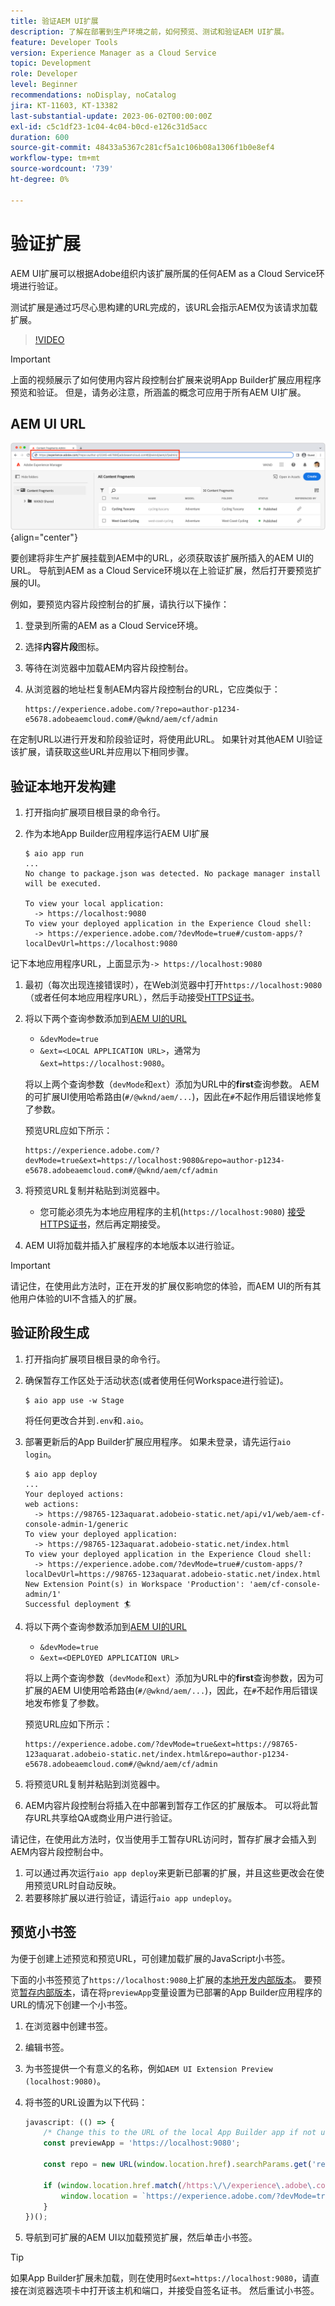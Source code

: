 ```yaml
---
title: 验证AEM UI扩展
description: 了解在部署到生产环境之前，如何预览、测试和验证AEM UI扩展。
feature: Developer Tools
version: Experience Manager as a Cloud Service
topic: Development
role: Developer
level: Beginner
recommendations: noDisplay, noCatalog
jira: KT-11603, KT-13382
last-substantial-update: 2023-06-02T00:00:00Z
exl-id: c5c1df23-1c04-4c04-b0cd-e126c31d5acc
duration: 600
source-git-commit: 48433a5367c281cf5a1c106b08a1306f1b0e8ef4
workflow-type: tm+mt
source-wordcount: '739'
ht-degree: 0%

---
```


# 验证扩展

AEM UI扩展可以根据Adobe组织内该扩展所属的任何AEM as a Cloud Service环境进行验证。

测试扩展是通过巧尽心思构建的URL完成的，该URL会指示AEM仅为该请求加载扩展。

>[!VIDEO](https://video.tv.adobe.com/v/3412877?quality=12&learn=on)

>[!IMPORTANT]
>
> 上面的视频展示了如何使用内容片段控制台扩展来说明App Builder扩展应用程序预览和验证。 但是，请务必注意，所涵盖的概念可应用于所有AEM UI扩展。

## AEM UI URL

![AEM内容片段控制台URL](./assets/verify/content-fragment-console-url.png){align="center"}

要创建将非生产扩展挂载到AEM中的URL，必须获取该扩展所插入的AEM UI的URL。 导航到AEM as a Cloud Service环境以在上验证扩展，然后打开要预览扩展的UI。

例如，要预览内容片段控制台的扩展，请执行以下操作：

1. 登录到所需的AEM as a Cloud Service环境。
1. 选择&#x200B;__内容片段__&#x200B;图标。
1. 等待在浏览器中加载AEM内容片段控制台。
1. 从浏览器的地址栏复制AEM内容片段控制台的URL，它应类似于：

   ```
   https://experience.adobe.com/?repo=author-p1234-e5678.adobeaemcloud.com#/@wknd/aem/cf/admin
   ```

在定制URL以进行开发和阶段验证时，将使用此URL。 如果针对其他AEM UI验证该扩展，请获取这些URL并应用以下相同步骤。

## 验证本地开发构建

1. 打开指向扩展项目根目录的命令行。
1. 作为本地App Builder应用程序运行AEM UI扩展

   ```shell
   $ aio app run
   ...
   No change to package.json was detected. No package manager install will be executed.
   
   To view your local application:
     -> https://localhost:9080
   To view your deployed application in the Experience Cloud shell:
     -> https://experience.adobe.com/?devMode=true#/custom-apps/?localDevUrl=https://localhost:9080
   ```

记下本地应用程序URL，上面显示为`-> https://localhost:9080`

1. 最初（每次出现连接错误时），在Web浏览器中打开`https://localhost:9080`（或者任何本地应用程序URL），然后手动接受[HTTPS证书](https://developer.adobe.com/uix/docs/services/aem-cf-console-admin/extension-development/#accepting-the-certificate-first-time-users)。
1. 将以下两个查询参数添加到[AEM UI的URL](#aem-ui-url)
   + `&devMode=true`
   + `&ext=<LOCAL APPLICATION URL>`，通常为`&ext=https://localhost:9080`。

   将以上两个查询参数（`devMode`和`ext`）添加为URL中的&#x200B;__first__&#x200B;查询参数。 AEM的可扩展UI使用哈希路由(`#/@wknd/aem/...`)，因此在`#`不起作用后错误地修复了参数。

   预览URL应如下所示：

   ```
   https://experience.adobe.com/?devMode=true&ext=https://localhost:9080&repo=author-p1234-e5678.adobeaemcloud.com#/@wknd/aem/cf/admin
   ```

1. 将预览URL复制并粘贴到浏览器中。

   + 您可能必须先为本地应用程序的主机(`https://localhost:9080`) [接受HTTPS证书](https://developer.adobe.com/uix/docs/services/aem-cf-console-admin/extension-development/#accepting-the-certificate-first-time-users)，然后再定期接受。

1. AEM UI将加载并插入扩展程序的本地版本以进行验证。

>[!IMPORTANT]
>
>请记住，在使用此方法时，正在开发的扩展仅影响您的体验，而AEM UI的所有其他用户体验的UI不含插入的扩展。

## 验证阶段生成

1. 打开指向扩展项目根目录的命令行。
1. 确保暂存工作区处于活动状态(或者使用任何Workspace进行验证)。

   ```shell
   $ aio app use -w Stage
   ```

   将任何更改合并到`.env`和`.aio`。

1. 部署更新后的App Builder扩展应用程序。 如果未登录，请先运行`aio login`。

   ```shell
   $ aio app deploy
   ...
   Your deployed actions:
   web actions:
     -> https://98765-123aquarat.adobeio-static.net/api/v1/web/aem-cf-console-admin-1/generic 
   To view your deployed application:
     -> https://98765-123aquarat.adobeio-static.net/index.html
   To view your deployed application in the Experience Cloud shell:
     -> https://experience.adobe.com/?devMode=true#/custom-apps/?localDevUrl=https://98765-123aquarat.adobeio-static.net/index.html
   New Extension Point(s) in Workspace 'Production': 'aem/cf-console-admin/1'
   Successful deployment 🏄
   ```

1. 将以下两个查询参数添加到[AEM UI的URL](#aem-ui-url)
   + `&devMode=true`
   + `&ext=<DEPLOYED APPLICATION URL>`

   将以上两个查询参数（`devMode`和`ext`）添加为URL中的&#x200B;__first__&#x200B;查询参数，因为可扩展的AEM UI使用哈希路由(`#/@wknd/aem/...`)，因此，在`#`不起作用后错误地发布修复了参数。

   预览URL应如下所示：

   ```
   https://experience.adobe.com/?devMode=true&ext=https://98765-123aquarat.adobeio-static.net/index.html&repo=author-p1234-e5678.adobeaemcloud.com#/@wknd/aem/cf/admin
   ```

1. 将预览URL复制并粘贴到浏览器中。
1. AEM内容片段控制台将插入在中部署到暂存工作区的扩展版本。 可以将此暂存URL共享给QA或商业用户进行验证。

请记住，在使用此方法时，仅当使用手工暂存URL访问时，暂存扩展才会插入到AEM内容片段控制台中。

1. 可以通过再次运行`aio app deploy`来更新已部署的扩展，并且这些更改会在使用预览URL时自动反映。
1. 若要移除扩展以进行验证，请运行`aio app undeploy`。

## 预览小书签

为便于创建上述预览和预览URL，可创建加载扩展的JavaScript小书签。

下面的小书签预览了`https://localhost:9080`上扩展的[本地开发内部版本](#verify-local-development-builds)。 要预览[暂存内部版本](#verify-stage-builds)，请在将`previewApp`变量设置为已部署的App Builder应用程序的URL的情况下创建一个小书签。

1. 在浏览器中创建书签。
1. 编辑书签。
1. 为书签提供一个有意义的名称，例如`AEM UI Extension Preview (localhost:9080)`。
1. 将书签的URL设置为以下代码：

   ```javascript
   javascript: (() => {
       /* Change this to the URL of the local App Builder app if not using https://localhost:9080 */
       const previewApp = 'https://localhost:9080';
   
       const repo = new URL(window.location.href).searchParams.get('repo');
   
       if (window.location.href.match(/https:\/\/experience\.adobe\.com\/.*\/aem\/cf\/(editor|admin)\/.*/i)) {
           window.location = `https://experience.adobe.com/?devMode=true&ext=${previewApp}&repo=${repo}${window.location.hash}`;
       } 
   })();
   ```

1. 导航到可扩展的AEM UI以加载预览扩展，然后单击小书签。

>[!TIP]
>
> 如果App Builder扩展未加载，则在使用时`&ext=https://localhost:9080`，请直接在浏览器选项卡中打开该主机和端口，并接受自签名证书。 然后重试小书签。

